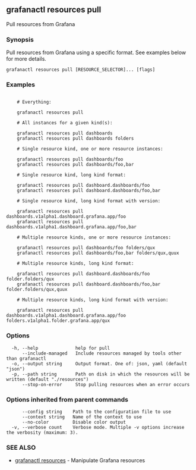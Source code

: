 ## grafanactl resources pull

Pull resources from Grafana

### Synopsis

Pull resources from Grafana using a specific format. See examples below for more details.

```
grafanactl resources pull [RESOURCE_SELECTOR]... [flags]
```

### Examples

```

	# Everything:

	grafanactl resources pull

	# All instances for a given kind(s):

	grafanactl resources pull dashboards
	grafanactl resources pull dashboards folders

	# Single resource kind, one or more resource instances:

	grafanactl resources pull dashboards/foo
	grafanactl resources pull dashboards/foo,bar

	# Single resource kind, long kind format:

	grafanactl resources pull dashboard.dashboards/foo
	grafanactl resources pull dashboard.dashboards/foo,bar

	# Single resource kind, long kind format with version:

	grafanactl resources pull dashboards.v1alpha1.dashboard.grafana.app/foo
	grafanactl resources pull dashboards.v1alpha1.dashboard.grafana.app/foo,bar

	# Multiple resource kinds, one or more resource instances:

	grafanactl resources pull dashboards/foo folders/qux
	grafanactl resources pull dashboards/foo,bar folders/qux,quux

	# Multiple resource kinds, long kind format:

	grafanactl resources pull dashboard.dashboards/foo folder.folders/qux
	grafanactl resources pull dashboard.dashboards/foo,bar folder.folders/qux,quux

	# Multiple resource kinds, long kind format with version:

	grafanactl resources pull dashboards.v1alpha1.dashboard.grafana.app/foo folders.v1alpha1.folder.grafana.app/qux
```

### Options

```
  -h, --help              help for pull
      --include-managed   Include resources managed by tools other than grafanactl
  -o, --output string     Output format. One of: json, yaml (default "json")
  -p, --path string       Path on disk in which the resources will be written (default "./resources")
      --stop-on-error     Stop pulling resources when an error occurs
```

### Options inherited from parent commands

```
      --config string    Path to the configuration file to use
      --context string   Name of the context to use
      --no-color         Disable color output
  -v, --verbose count    Verbose mode. Multiple -v options increase the verbosity (maximum: 3).
```

### SEE ALSO

* [grafanactl resources](grafanactl_resources.md)	 - Manipulate Grafana resources

